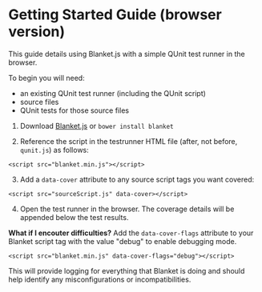 # Getting Started Guide (browser version)

This guide details using Blanket.js with a simple QUnit test runner in the browser.

To begin you will need:  
* an existing QUnit test runner (including the QUnit script)
* source files
* QUnit tests for those source files


1. Download [Blanket.js](https://raw.github.com/alex-seville/blanket/master/dist/qunit/blanket.min.js) or `bower install blanket`

2. Reference the script in the testrunner HTML file (after, not before, `qunit.js`) as follows:
```
<script src="blanket.min.js"></script>
```

3. Add a `data-cover` attribute to any source script tags you want covered:
```
<script src="sourceScript.js" data-cover></script>
```

4. Open the test runner in the browser.  The coverage details will be appended below the test results.



**What if I encouter difficulties?**
Add the `data-cover-flags` attribute to your Blanket script tag with the value "debug" to enable debugging mode.

```
<script src="blanket.min.js" data-cover-flags="debug"></script>
```

This will provide logging for everything that Blanket is doing and should help identify any misconfigurations or incompatibilities.
